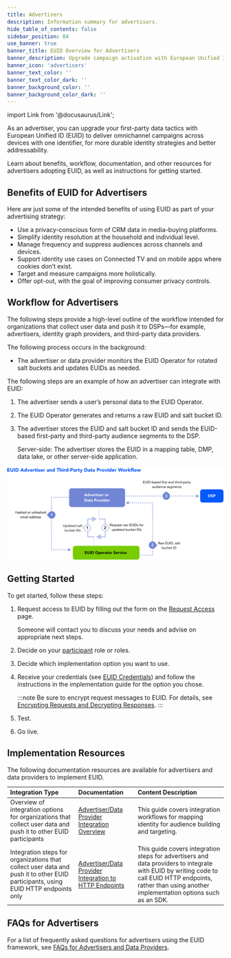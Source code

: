 ```yaml
---
title: Advertisers
description: Information summary for advertisers.
hide_table_of_contents: false
sidebar_position: 04
use_banner: true
banner_title: EUID Overview for Advertisers
banner_description: Upgrade campaign activation with European Unified ID.
banner_icon: 'advertisers'
banner_text_color: ''
banner_text_color_dark: ''
banner_background_color: ''
banner_background_color_dark: ''
---
```


import Link from '@docusaurus/Link';

As an advertiser, you can upgrade your first-party data tactics with European Unified ID (EUID) to deliver omnichannel campaigns across devices with one identifier, for more durable identity strategies and better addressability.

Learn about benefits, workflow, documentation, and other resources for advertisers adopting EUID, as well as instructions for getting started.

## Benefits of EUID for Advertisers

Here are just some of the intended benefits of using EUID as part of your advertising strategy:
- Use a privacy-conscious form of CRM data in media-buying platforms.
- Simplify identity resolution at the household and individual level.
- Manage frequency and suppress audiences across channels and devices.
- Support identity use cases on Connected TV and on mobile apps where cookies don’t exist.
- Target and measure campaigns more holistically.
- Offer opt-out, with the goal of improving consumer privacy controls.

## Workflow for Advertisers

The following steps provide a high-level outline of the workflow intended for organizations that collect user data and push it to DSPs—for example, advertisers, identity graph providers, and third-party data providers.

The following process occurs in the background:
* The advertiser or data provider monitors the EUID Operator for rotated salt buckets and updates EUIDs as needed.

The following steps are an example of how an advertiser can integrate with EUID:

1. The advertiser sends a user’s <Link href="../ref-info/glossary-uid#gl-personal-data">personal data</Link> to the EUID Operator.
2. The EUID Operator generates and returns a raw EUID and salt bucket ID.
3. The advertiser stores the EUID and salt bucket ID and sends the EUID-based first-party and third-party audience segments to the DSP. 

   Server-side: The advertiser stores the EUID in a mapping table, DMP, data lake, or other server-side application.

![Data Provider Workflow](images/EUIDAdvertiserAndThirdPartyDataProviderWorkflow.svg)

## Getting Started

To get started, follow these steps:

1. Request access to EUID by filling out the form on the [Request Access](/request-access) page.

   Someone will contact you to discuss your needs and advise on appropriate next steps.
1. Decide on your [participant](../intro.md#participants) role or roles.
1. Decide which implementation option you want to use.
1. Receive your credentials (see [EUID Credentials](../getting-started/gs-credentials.md)) and follow the instructions in the implementation guide for the option you chose.

   :::note
   Be sure to encrypt request messages to EUID. For details, see [Encrypting Requests and Decrypting Responses](../getting-started/gs-encryption-decryption.md).
   :::
1. Test.
1. Go live.

## Implementation Resources

The following documentation resources are available for advertisers and data providers to implement EUID.

| Integration Type| Documentation | Content Description |
| :--- | :--- | :--- |
| Overview of integration options for organizations that collect user data and push it to other EUID participants | [Advertiser/Data Provider Integration Overview](../guides/integration-advertiser-dataprovider-overview.md) | This guide covers integration workflows for mapping identity for audience building and targeting. |
| Integration steps for organizations that collect user data and push it to other EUID participants, using EUID HTTP endpoints only | [Advertiser/Data Provider Integration to HTTP Endpoints](../guides/integration-advertiser-dataprovider-endpoints.md) | This guide covers integration steps for advertisers and data providers to integrate with EUID by writing code to call EUID HTTP endpoints, rather than using another implementation options such as an SDK. |

## FAQs for Advertisers

For a list of frequently asked questions for advertisers using the EUID framework, see [FAQs for Advertisers and Data Providers](../getting-started/gs-faqs.md#faqs-for-advertisers-and-data-providers).
